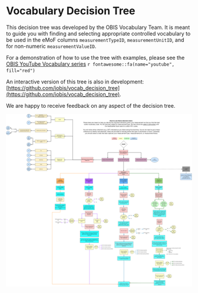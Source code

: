 # Vocabulary Decision Tree

This decision tree was developed by the OBIS Vocabulary Team. It is meant to guide you with finding and selecting appropriate controlled vocabulary to be used in the eMoF columns `measurementTypeID`, `measurementUnitID`, and for non-numeric `measurementValueID`.

For a demonstration of how to use the tree with examples, please see the [OBIS YouTube Vocabulary series](https://www.youtube.com/playlist?list=PLlgUwSvpCFS4hADB7Slf44V1KJauEU6Ul) `r fontawesome::fa(name="youtube", fill="red")`

An interactive version of this tree is also in development: [https://github.com/iobis/vocab_decision_tree](https://github.com/iobis/vocab_decision_tree). 

We are happy to receive feedback on any aspect of the decision tree.

![_OBIS decision tree to assist with finding and selecting appropriate controlled vocabulary used in the eMoF table.](images/vocab-decision-tree.png)
